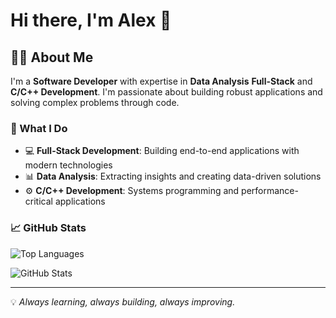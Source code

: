# Hi there, I'm Alex 👋

## 👨‍💻 About Me

I'm a **Software Developer** with expertise in **Data Analysis** **Full-Stack** and **C/C++ Development**. I'm passionate about building robust applications and solving complex problems through code.

### 🚀 What I Do

- 💻 **Full-Stack Development**: Building end-to-end applications with modern technologies
- 📊 **Data Analysis**: Extracting insights and creating data-driven solutions
- ⚙️ **C/C++ Development**: Systems programming and performance-critical applications

### 📈 GitHub Stats

![Top Languages](https://github-readme-stats.vercel.app/api/top-langs/?username=adiaz-uf&layout=compact&theme=radical)

![GitHub Stats](https://github-readme-stats.vercel.app/api?username=adiaz-uf&show_icons=true&theme=radical)

---

💡 *Always learning, always building, always improving.*

